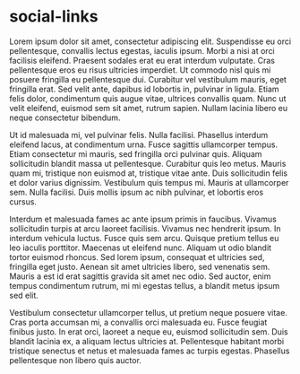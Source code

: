 # social-links

Lorem ipsum dolor sit amet, consectetur adipiscing elit. Suspendisse eu orci pellentesque, convallis lectus egestas, iaculis ipsum. Morbi a nisi at orci facilisis eleifend. Praesent sodales erat eu erat interdum vulputate. Cras pellentesque eros eu risus ultricies imperdiet. Ut commodo nisl quis mi posuere fringilla eu pellentesque dui. Curabitur vel vestibulum mauris, eget fringilla erat. Sed velit ante, dapibus id lobortis in, pulvinar in ligula. Etiam felis dolor, condimentum quis augue vitae, ultrices convallis quam. Nunc ut velit eleifend, euismod sem sit amet, rutrum sapien. Nullam lacinia libero eu neque consectetur bibendum.

Ut id malesuada mi, vel pulvinar felis. Nulla facilisi. Phasellus interdum eleifend lacus, at condimentum urna. Fusce sagittis ullamcorper tempus. Etiam consectetur mi mauris, sed fringilla orci pulvinar quis. Aliquam sollicitudin blandit massa ut pellentesque. Curabitur quis leo metus. Mauris quam mi, tristique non euismod at, tristique vitae ante. Duis sollicitudin felis et dolor varius dignissim. Vestibulum quis tempus mi. Mauris at ullamcorper sem. Nulla facilisi. Duis mollis ipsum ac nibh pulvinar, et lobortis eros cursus.

Interdum et malesuada fames ac ante ipsum primis in faucibus. Vivamus sollicitudin turpis at arcu laoreet facilisis. Vivamus nec hendrerit ipsum. In interdum vehicula luctus. Fusce quis sem arcu. Quisque pretium tellus eu leo iaculis porttitor. Maecenas ut eleifend nunc. Aliquam ut odio blandit tortor euismod rhoncus. Sed lorem ipsum, consequat et ultricies sed, fringilla eget justo. Aenean sit amet ultricies libero, sed venenatis sem. Mauris a est id erat sagittis gravida sit amet nec odio. Sed auctor, enim tempus condimentum rutrum, mi mi egestas tellus, a blandit metus ipsum sed elit.

Vestibulum consectetur ullamcorper tellus, ut pretium neque posuere vitae. Cras porta accumsan mi, a convallis orci malesuada eu. Fusce feugiat finibus justo. In erat orci, laoreet a neque eu, euismod sollicitudin sem. Duis blandit lacinia ex, a aliquam lectus ultricies at. Pellentesque habitant morbi tristique senectus et netus et malesuada fames ac turpis egestas. Phasellus pellentesque non libero quis auctor.
